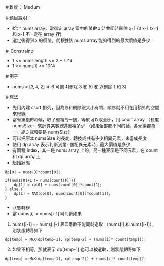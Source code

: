 ＃難度： Medium

＃題目說明： 
- 給定 nums array，當選定 array 當中的某數  x 時會同時刪除  x+1 和 x-1 (x+1 和  x-1 不一定在 array 裡)
- 選定後得到  x 的價值，問根據該 nums array 能夠得到的最大價值是多少

＃ Constraints
- 1 <= nums.length <= 2 * 10^4
- 1 <= nums[i] <= 10^4


＃例子
- nums = [3, 4, 2] => 6 可選 4(刪除 3 和 5) 和 2(刪除 1 和 3)

＃想法
- 先用內建 qsort 排列，因為取和刪除跟大小有關，順序就不用在用額外的空間來紀錄
- 當有重複的時候，取了重複的一個，等於可以取全部，用 count array （長度 numsSize） 來計算某數總共重複多少 （如果全部都不同的話，各元素都為一，總之總和要是  numsSize）
- 可以把原本 numsSize 的長度，轉換成共有多少相異元素，來當成長度 
- 使用 dp array 表示判斷到第  i 個相異元素時，最大價值是多少 
- 有兩種 index，其一是 nums array 上的，另一種表示是不同元素，在 count 和 dp array 上
- 起始狀態 
```
dp[0] = nums[0]*count[0];
```
```
if(nums[0]+1 != nums[count[0]]){
    dp[1] = dp[0] + nums[count[0]]*count[1];
} else {
    dp[1] = MAX(dp[0], nums[count[0]]*count[1]);
} 
```    
- 狀態轉移
- 當 nums[i] != nums[i-1] 時判斷如果 
1. nums[i-1] == nums[i]-1 表示兩數不能同時選取 （nums[i] 和 nums[i-1]），則狀態轉移如下
```
dp[temp] = MAX(dp[temp-1], dp[temp-2] + (nums[i]* count[temp]));
```
2. 如果不相等，那就表示 dp[temp-1] 也可以被選取，則狀態轉移如下
```
dp[temp] = MAX(dp[temp-1], dp[temp-2]) + (nums[i]* count[temp]);
``` 


    


 


